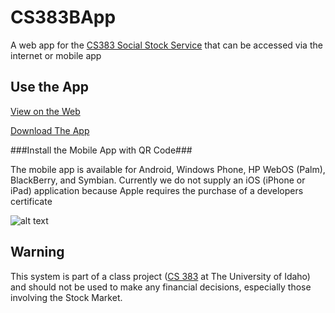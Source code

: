 CS383BApp
=========

A web app for the [CS383 Social Stock Service](https://github.com/otternq/CS383B) that can be accessed via the internet or mobile app

Use the App
-----------
[View on the Web](http://socialstock.uni.me/)

[Download The App](http://build.phonegap.com/apps/236140/builds)

###Install the Mobile App with QR Code###

The mobile app is available for Android, Windows Phone, HP WebOS (Palm), BlackBerry, and Symbian. Currently we do not supply an iOS (iPhone or iPad) application because Apple requires the purchase of a developers certificate

![alt text](https://chart.googleapis.com/chart?chs=116x116&cht=qr&chl=http://build.phonegap.com/apps/236140/install/?qr_key=Ru1Xyg4XD1q7tgKCQbap&chld=L|1&choe=UTF-8 "QR Code failed to load")


Warning
-------
This system is part of a class project ([CS 383](http://www2.cs.uidaho.edu/~oman/CS383/CS383_F12_syllabus.htm) at The University of Idaho) and should not be used to make any financial decisions, especially those involving the Stock Market.